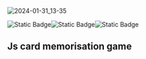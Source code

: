 ![2024-01-31_13-35](https://github.com/ThickBunBun/WebCardGame/assets/81237388/77c22c42-f09d-4d02-8f0d-756b624922f8)

![Static Badge](https://img.shields.io/badge/HTML-black?style=flat-square&logo=html5&logoColor=orange&labelColor=black)![Static Badge](https://img.shields.io/badge/CSS-black?style=flat-square&logo=css3&logoColor=blue&labelColor=black)![Static Badge](https://img.shields.io/badge/JavaScript-black?style=flat-square&logo=javascript&logoColor=yellow&labelColor=black)
## Js card memorisation game

